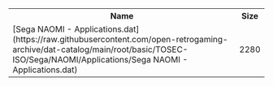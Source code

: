 <table>
<tr><th>Name</th><th>Size</th></tr>
<tr><td>
[Sega NAOMI - Applications.dat](https://raw.githubusercontent.com/open-retrogaming-archive/dat-catalog/main/root/basic/TOSEC-ISO/Sega/NAOMI/Applications/Sega NAOMI - Applications.dat)
</td><td>2280</td></tr>
</table>
